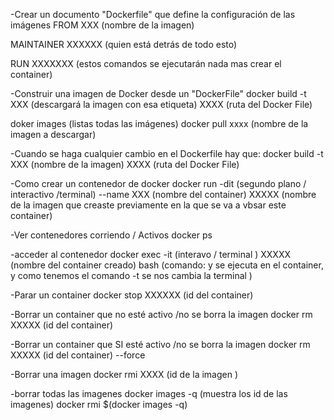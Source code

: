 -Crear un documento "Dockerfile" que define la configuración de las imágenes
FROM XXX (nombre de la imagen) 

MAINTAINER XXXXXX (quien está detrás de todo esto)

RUN XXXXXXX (estos comandos se ejecutarán nada mas crear el container)

-Construir una imagen de Docker desde un "DockerFile"
docker build -t XXX (descargará la imagen con esa etiqueta) XXXX (ruta del Docker File)

doker images (listas todas las imágenes)
docker pull xxxx (nombre de la imagen a descargar)

-Cuando se haga cualquier cambio en el Dockerfile hay que:
docker build -t XXX (nombre de la imagen) XXXX (ruta del Docker File) 

-Como crear un contenedor de docker 
docker run -dit (segundo plano / interactivo /terminal)  --name XXX (nombre del container) XXXXX (nombre de la imagen que creaste previamente en la que se va a vbsar este container)

-Ver contenedores corriendo / Activos
docker ps

-acceder al contenedor 
docker exec -it (interavo / terminal ) XXXXX (nombre del container creado) bash (comando: y se ejecuta en el container, y como tenemos el comando -t se nos cambia la terminal )

-Parar un container
docker stop XXXXXX (id del container)

-Borrar un container que no esté activo /no se borra la imagen
docker rm XXXXX (id del container)

-Borrar un container que SI esté activo /no se borra la imagen
docker rm XXXXX (id del container) --force

-Borrar una imagen
docker rmi XXXX (id de la imagen )

-borrar todas las imagenes
docker images -q (muestra los id de las imagenes)
docker rmi $(docker images -q)
